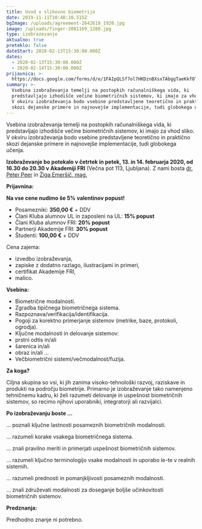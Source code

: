 ```yaml
---
title: Uvod v slikovno biometrijo
date: 2019-11-11T10:48:10.515Z
bgImage: /uploads/agreement-2642610_1920.jpg
image: /uploads/finger-2081169_1280.jpg
type: izobrazevanje
aktualno: true
preteklo: false
dateStart: 2020-02-13T15:30:00.000Z
dates:
  - 2020-02-13T15:30:00.000Z
  - 2020-02-14T15:30:00.000Z
prijavnica: >-
  https://docs.google.com/forms/d/e/1FAIpQLSf7ol7HKDznBXsxTAbggTaeKkfOTH1KEg1il5iIsYr5Q3QEZQ/viewform?usp=sf_link
summary: >-
  Vsebina izobraževanja temelji na postopkih računalniškega vida, ki
  predstavljajo izhodišče večine biometričnih sistemov, ki imajo za vhod sliko.
  V okviru izobraževanja bodo vsebine predstavljene teoretično in praktično
  skozi dejanske primere in najnovejše implementacije, tudi globokega učenja.
---
```

Vsebina izobraževanja temelji na postopkih računalniškega vida, ki predstavljajo izhodišče večine biometričnih sistemov, ki imajo za vhod sliko. V okviru izobraževanja bodo vsebine predstavljene teoretično in praktično skozi dejanske primere in najnovejše implementacije, tudi globokega učenja. 

**Izobraževanje bo potekalo v četrtek in petek, 13. in 14. februarja 2020, od 16.30 do 20.30 v Akademiji FRI** (Večna pot 113, Ljubljana). Z nami bosta [dr. Peter Peer](https://akademijafri.si/izvajalci/peter-peer/) in [Žiga Emeršič, mag.](https://akademijafri.si/izvajalci/ziga-emersic/)

**Prijavnina:**

**Na vse cene nudimo še 5% valentinov popust!**

* Posamezniki: **350,00 €** + DDV
* Člani Kluba alumnov UL in zaposleni na UL: **15% popust**
* Člani Kluba alumnov FRI: **20% popust**
* Partnerji Akademije FRI: **30% popust**
* Študenti: **100,00 €** + DDV

Cena zajema:

* izvedbo izobraževanja,
* zapiske z dodatno razlago, ilustracijami in primeri,
* certifikat Akademije FRI,
* malico.

**Vsebina:**

* Biometrične modalnosti.
* Zgradba tipičnega biometričnega sistema.
* Razpoznava/verifikacija/identifikacija.
* Pogoji za korektno primerjanje sistemov (metrike, baze, protokoli, ogrodja).
* Ključne modalnosti in delovanje sistemov:
* prstni odtis in/ali
* šarenica in/ali
* obraz in/ali …
* Večbiometrični sistemi/večmodalnost/fuzija.

**Za koga?**

Ciljna skupina so vsi, ki jih zanima visoko-tehnološki razvoj, raziskave in produkti na področju biometrije. Primarno je izobraževanje tako namenjeno tehničnemu kadru, ki želi razumeti delovanje in uspešnost biometričnih sistemov, so recimo njihovi uporabniki, integratorji ali razvijalci.

**Po izobraževanju boste …**

… poznali ključne lastnosti posameznih biometričnih modalnosti.

… razumeli korake vsakega biometričnega sistema.

… znali pravilno meriti in primerjati uspešnost biometričnih sistemov.

… razumeli ključno terminologijo vsake modalnosti in uporabo le-te v realnih sistemih.

… razumeli prednosti in pomanjkljivosti posameznih modalnosti.

… znali združevati modalnosti za doseganje boljše učinkovitosti biometričnih sistemov.

**Predznanja:**

Predhodno znanje ni potrebno.
